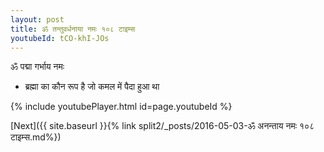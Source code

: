 ```yaml
---
layout: post
title: ॐ तन्तुवर्धनाया नमः १०८ टाइम्स
youtubeId: tCO-khI-JOs
---
```

 
 
 ॐ पद्मा गर्भाय नमः  
 
 -  ब्रह्मा का कौन रूप है जो कमल में पैदा हुआ था 
 
  
 
  
 
 
 
 
 
 


{% include youtubePlayer.html id=page.youtubeId %}
 
[Next]({{ site.baseurl }}{% link  split2/_posts/2016-05-03-ॐ अनन्ताय नमः १०८ टाइम्स.md%})
 
